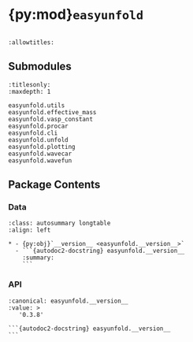 # {py:mod}`easyunfold`

```{py:module} easyunfold
```

```{autodoc2-docstring} easyunfold
:allowtitles:
```

## Submodules

```{toctree}
:titlesonly:
:maxdepth: 1

easyunfold.utils
easyunfold.effective_mass
easyunfold.vasp_constant
easyunfold.procar
easyunfold.cli
easyunfold.unfold
easyunfold.plotting
easyunfold.wavecar
easyunfold.wavefun
```

## Package Contents

### Data

````{list-table}
:class: autosummary longtable
:align: left

* - {py:obj}`__version__ <easyunfold.__version__>`
  - ```{autodoc2-docstring} easyunfold.__version__
    :summary:
    ```
````

### API

````{py:data} __version__
:canonical: easyunfold.__version__
:value: >
   '0.3.8'

```{autodoc2-docstring} easyunfold.__version__
```

````
